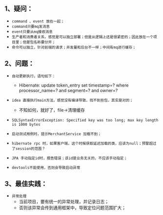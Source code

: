 ## 1、疑问：
* `command 、event 放在一起；`
* `command只要mq发消息`
* `event只要从mq接收消息`
* `生产者和消费者关系，感觉是可以独立部署；但是从逻辑上还是很紧密的；因此放在一个项目里；但是包名称要分开；`
* `命令可以独立，针对前端的请求；并发量和后台不一样；中间有mq进行缓存；`


## 2、问题：
* `自动更新执行，语句如下：`

  * Hibernate: update token_entry set timestamp=? where processor_name=?
  and segment=? and owner=?
* `idea 直接执行main方法，感觉没有编译导致，找不到些包，其实是对的；`
  * 不知如何，就好了，file->清理缓存
* `SQLSyntaxErrorException: Specified key was too long; max key length
  is 1000 bytes`
* `启动测试用例时，提示MerchantService 加载不到；`
* `hibernate rpc
  时，如果客户端，这个时候获取延迟加载的类，应该为null；预警超过了session的范围？`
* `JPA 手动指定id时，报告错误；该id是业务无关的，不应该手动指定；`
* `devtools不能使用，否则会导致启动异常`

## 3、最佳实践：
* `异常处理`
    * 当前项目，要有统一的异常处理，并记录日志；
    * 否则该异常会传到通用框架中，导致定位问题范围扩大；
